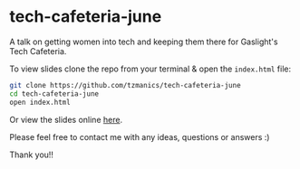 # tech-cafeteria-june
A talk on getting women into tech and keeping them there for Gaslight's Tech Cafeteria.

To view slides clone the repo from your terminal & open the `index.html` file:
```bash
git clone https://github.com/tzmanics/tech-cafeteria-june
cd tech-cafeteria-june
open index.html
```

Or view the slides online [here](http://tzm-tech-cafeteria.mod.bz/).

Please feel free to contact me with any ideas, questions or answers :)

Thank you!!
